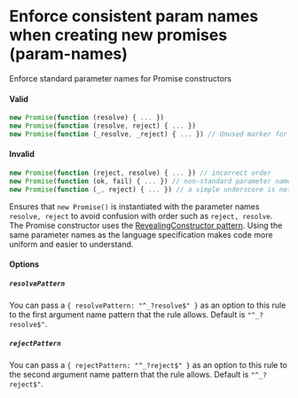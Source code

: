# Enforce consistent param names when creating new promises (param-names)

Enforce standard parameter names for Promise constructors

#### Valid

```js
new Promise(function (resolve) { ... })
new Promise(function (resolve, reject) { ... })
new Promise(function (_resolve, _reject) { ... }) // Unused marker for parameters are allowed
```

#### Invalid

```js
new Promise(function (reject, resolve) { ... }) // incorrect order
new Promise(function (ok, fail) { ... }) // non-standard parameter names
new Promise(function (_, reject) { ... }) // a simple underscore is not allowed
```

Ensures that `new Promise()` is instantiated with the parameter names
`resolve, reject` to avoid confusion with order such as `reject, resolve`. The
Promise constructor uses the
[RevealingConstructor pattern](https://blog.domenic.me/the-revealing-constructor-pattern/).
Using the same parameter names as the language specification makes code more
uniform and easier to understand.

#### Options

##### `resolvePattern`

You can pass a `{ resolvePattern: "^_?resolve$" }` as an option to this rule to
the first argument name pattern that the rule allows. Default is
`"^_?resolve$"`.

##### `rejectPattern`

You can pass a `{ rejectPattern: "^_?reject$" }` as an option to this rule to
the second argument name pattern that the rule allows. Default is
`"^_?reject$"`.

